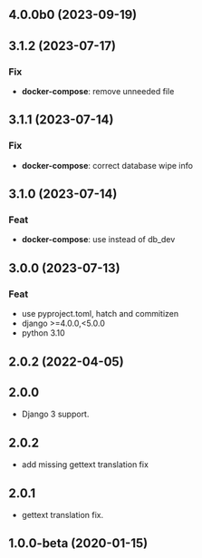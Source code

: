 ## 4.0.0b0 (2023-09-19)

## 3.1.2 (2023-07-17)

### Fix

- **docker-compose**: remove unneeded file

## 3.1.1 (2023-07-14)

### Fix

- **docker-compose**: correct database wipe info

## 3.1.0 (2023-07-14)

### Feat

- **docker-compose**: use instead of db_dev

## 3.0.0 (2023-07-13)

### Feat

- use pyproject.toml, hatch and commitizen
- django >=4.0.0,<5.0.0
- python 3.10

## 2.0.2 (2022-04-05)

## 2.0.0
- Django 3 support.
## 2.0.2
- add missing gettext translation fix

## 2.0.1
- gettext translation fix.

## 1.0.0-beta (2020-01-15)
